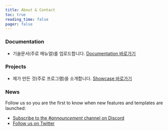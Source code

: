 ```yaml
---
title: About & Contact
toc: true
reading_time: false
pager: false
---
```


### Documentation

- 기술문서(주로 매뉴얼)를 업로드합니다. [Documentation 바로가기](https://suecreamm.github.io/ko/docs/)

### Projects

- 제가 만든 것(주로 프로그램)을 소개합니다. [Showcase 바로가기](https://suecreamm.github.io/ko/showcase/)

### News

Follow us so you are the first to know when new features and templates are launched:

- [Subscribe to the _#announcement_ channel on Discord](#)
- [Follow us on Twitter](#)
